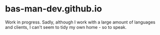 # bas-man-dev.github.io
Work in progress.
Sadly, although I work with a large amount of languages and clients, I can't seem to tidy my own home - so to speak.
